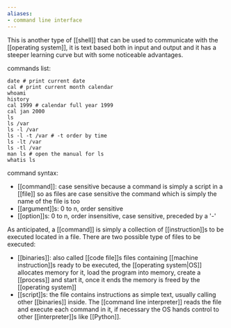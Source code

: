 ```yaml
---
aliases:
- command line interface
---
```


This is another type of [[shell]] that can be used to communicate with the [[operating system]], it is text based both in input and output and it has a steeper learning curve but with some noticeable advantages.

commands list:
```
date # print current date
cal # print current month calendar
whoami
history
cal 1999 # calendar full year 1999
cal jan 2000
ls
ls /var
ls -l /var
ls -l -t /var # -t order by time
ls -lt /var
ls -tl /var
man ls # open the manual for ls
whatis ls
```

command syntax:
- [[command]]: case sensitive because a command is simply a script in a [[file]] so as files are case sensitive the command which is simply the name of the file is too
- [[argument]]s: 0 to n, order sensitive
- [[option]]s: 0 to n, order insensitive, case sensitive, preceded by a '-'

As anticipated, a [[command]] is simply a collection of [[instruction]]s to be executed located in a file. There are two possible type of files to be executed:
- [[binaries]]: also called [[code file]]s files containing [[machine instruction]]s ready to be executed, the [[operating system|OS]] allocates memory for it, load the program into memory, create a [[process]] and start it, once it ends the memory is freed by the [[operating system]]
- [[script]]s: the file contains instructions as simple text, usually calling other [[binaries]] inside. The [[command line interpreter]] reads the file and execute each command in it, if necessary the OS hands control to other [[interpreter]]s like [[Python]].